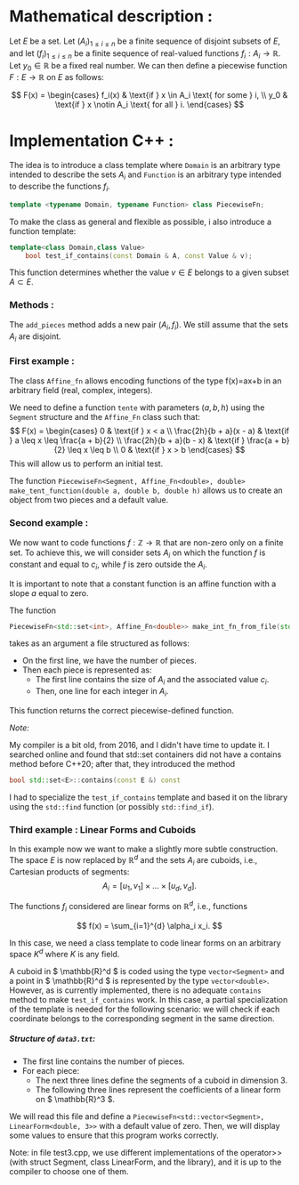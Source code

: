 # Mathematical description :
Let $E$ be a set. Let $(A_i)_{1 \leq i \leq n}$ be a finite sequence of disjoint subsets of $E$, and let $(f_i)_{1 \leq i \leq n}$ be a finite sequence of real-valued functions $f_i: A_i \to \mathbb{R}$. Let $y_0 \in \mathbb{R}$ be a fixed real number. We can then define a piecewise function $F: E \to \mathbb{R}$ on $E$ as follows:

$$
F(x) = 
\begin{cases} 
f_i(x) & \text{if } x \in A_i \text{ for some } i, \\
y_0 & \text{if } x \notin A_i \text{ for all } i.
\end{cases}
$$

# Implementation C++ :

The idea is to introduce a class template where `Domain` is an arbitrary type intended to describe the sets $A_i$ and `Function` is an arbitrary type intended to describe the functions $f_i$.

```cpp
template <typename Domain, typename Function> class PiecewiseFn;
```

To make the class as general and flexible as possible, i also introduce a function template:

```cpp
template<class Domain,class Value>
    bool test_if_contains(const Domain & A, const Value & v);
```

This function determines whether the value $v \in E$ belongs to a given subset $A \subset E$.

### Methods :

The `add_pieces` method adds a new pair $(A_i, f_i)$. We still assume that the sets $A_i$ are disjoint.

### First example :

The class `Affine_fn` allows encoding functions of the type f(x)=ax+b in an arbitrary field (real, complex, integers).

We need to define a function `tente` with parameters $(a, b, h)$ using the `Segment` structure and the `Affine_Fn` class such that:
$$
F(x) = 
\begin{cases} 
0 & \text{if } x < a \\
\frac{2h}{b + a}(x - a) & \text{if } a \leq x \leq \frac{a + b}{2} \\
\frac{2h}{b + a}(b - x) & \text{if } \frac{a + b}{2} \leq x \leq b \\
0 & \text{if } x > b
\end{cases}
$$
This will allow us to perform an initial test.

The function `PiecewiseFn<Segment, Affine_Fn<double>, double> make_tent_function(double a, double b, double h)` allows us to create an object from two pieces and a default value.

### Second example :

We now want to code functions $f : \mathbb{Z} \to \mathbb{R}$ that are non-zero only on a finite set. To achieve this, we will consider sets $A_i$ on which the function $f$ is constant and equal to $c_i$, while $f$ is zero outside the $A_i$. 

It is important to note that a constant function is an affine function with a slope $a$ equal to zero.

The function 
```cpp
PiecewiseFn<std::set<int>, Affine_Fn<double>> make_int_fn_from_file(std::istream &is);
``` 

takes as an argument a file structured as follows:

- On the first line, we have the number of pieces.
- Then each piece is represented as:
  - The first line contains the size of $A_i$ and the associated value $c_i$.
  - Then, one line for each integer in $A_i$.

This function returns the correct piecewise-defined function.

_Note:_ 

My compiler is a bit old, from 2016, and I didn't have time to update it. I searched online and found that std::set<E> containers did not have a contains method before C++20; after that, they introduced the method 
```cpp
bool std::set<E>::contains(const E &) const
```

I had to specialize the ```test_if_contains``` template and based it on the <algorithm> library using the ```std::find``` function (or possibly ```std::find_if```).

### Third example : Linear Forms and Cuboids

In this example now  we want to make a slightly more subtle construction. The space $E$ is now replaced by $\mathbb{R}^d$ and the sets $A_i$ are cuboids, i.e., Cartesian products of segments: 
$$
A_i = [u_1, v_1] \times \dots \times [u_d, v_d].
$$

The functions $f_i$ considered are linear forms on $\mathbb{R}^d$, i.e., functions 

$$
f(x) = \sum_{i=1}^{d} \alpha_i x_i.
$$

In this case,  we need a class template to code linear forms on an arbitrary space $K^d$ where $K$ is any field.

A cuboid in $ \mathbb{R}^d $ is coded using the type `vector<Segment>` and a point in $ \mathbb{R}^d $ is represented by the type `vector<double>`. However, as is currently implemented, there is no adequate `contains` method to make `test_if_contains` work. In this case, a partial specialization of the template is needed for the following scenario: we will check if each coordinate belongs to the corresponding segment in the same direction.

##### _Structure of `data3.txt`:_
- The first line contains the number of pieces.
- For each piece:
  - The next three lines define the segments of a cuboid in dimension 3.
  - The following three lines represent the coefficients of a linear form on $ \mathbb{R}^3 $.

We will read this file and define a `PiecewiseFn<std::vector<Segment>, LinearForm<double, 3>>` with a default value of zero. Then, we will display some values to ensure that this program works correctly.

Note: in file test3.cpp, we use different implementations of the operator>> (with struct Segment, class LinearForm, and the <fstream> library), and it is up to the compiler to choose one of them.